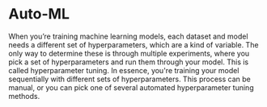 # Auto-ML
When you’re training machine learning models, each dataset and model needs a different set of hyperparameters, which are a kind of variable. The only way to determine these is through multiple experiments, where you pick a set of hyperparameters and run them through your model. This is called hyperparameter tuning. In essence, you're training your model sequentially with different sets of hyperparameters. This process can be manual, or you can pick one of several automated hyperparameter tuning methods.
